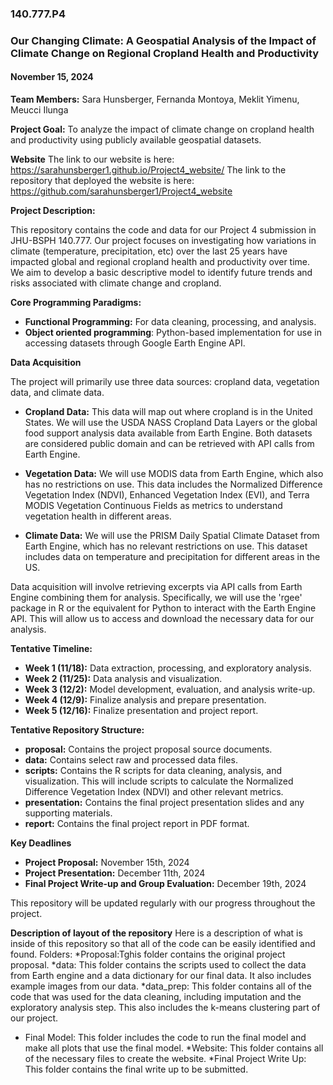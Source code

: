 ### 140.777.P4
### Our Changing Climate: A Geospatial Analysis of the Impact of Climate Change on Regional Cropland Health and Productivity
#### November 15, 2024

**Team Members:** Sara Hunsberger, Fernanda Montoya, Meklit Yimenu, Meucci Ilunga

**Project Goal:** To analyze the impact of climate change on cropland health and productivity using publicly available geospatial datasets.

**Website**
The link to our website is here: https://sarahunsberger1.github.io/Project4_website/
The link to the repository that deployed the website is here: https://github.com/sarahunsberger1/Project4_website

**Project Description:**

This repository contains the code and data for our Project 4 submission in JHU-BSPH 140.777. Our project focuses on investigating how variations in climate (temperature, precipitation, etc) over the last 25 years have impacted global and regional cropland health and productivity over time. We aim to develop a basic descriptive model to identify future trends and risks associated with climate change and cropland.

**Core Programming Paradigms:**

* **Functional Programming:** For data cleaning, processing, and analysis.
* **Object oriented programming**: Python-based implementation for use in accessing datasets through Google Earth Engine API.   

**Data Acquisition**

The project will primarily use three data sources: cropland data, vegetation data, and climate data.

*   **Cropland Data:** This data will map out where cropland is in the United States. We will use the USDA NASS Cropland Data Layers or the global food support analysis data available from Earth Engine. Both datasets are considered public domain and can be retrieved with API calls from Earth Engine.
    
*   **Vegetation Data:** We will use MODIS data from Earth Engine, which also has no restrictions on use. This data includes the Normalized Difference Vegetation Index (NDVI), Enhanced Vegetation Index (EVI), and Terra MODIS Vegetation Continuous Fields as metrics to understand vegetation health in different areas.
    
*   **Climate Data:** We will use the PRISM Daily Spatial Climate Dataset from Earth Engine, which has no relevant restrictions on use. This dataset includes data on temperature and precipitation for different areas in the US.

Data acquisition will involve retrieving excerpts via API calls from Earth Engine combining them for analysis. Specifically, we will use the 'rgee' package in R or the equivalent for Python to interact with the Earth Engine API. This will allow us to access and download the necessary data for our analysis.

**Tentative Timeline:**
* **Week 1 (11/18):** Data extraction, processing, and exploratory analysis.
* **Week 2 (11/25):** Data analysis and visualization.
* **Week 3 (12/2):** Model development, evaluation, and analysis write-up.
* **Week 4 (12/9):** Finalize analysis and prepare presentation.
* **Week 5 (12/16):**  Finalize presentation and project report.

**Tentative Repository Structure:**
* **proposal:** Contains the project proposal source documents.
* **data:** Contains select raw and processed data files.
* **scripts:** Contains the R scripts for data cleaning, analysis, and visualization. This will include scripts to calculate the Normalized Difference Vegetation Index (NDVI) and other relevant metrics.
* **presentation:** Contains the final project presentation slides and any supporting materials.
* **report:** Contains the final project report in PDF format.

**Key Deadlines**
*   **Project Proposal:** November 15th, 2024
*   **Project Presentation:** December 11th, 2024
*   **Final Project Write-up and Group Evaluation:** December 19th, 2024

This repository will be updated regularly with our progress throughout the project.

**Description of layout of the repository**
Here is a description of what is inside of this repository so that all of the code can be easily identified and found. 
Folders:
*Proposal:Tghis folder contains the original project proposal.
*data: This folder contains the scripts used to collect the data from Earth engine and a data dictionary for our final data. It also includes example images from our data. 
*data_prep: This folder contains all of the code that was used for the data cleaning, including imputation and the exploratory analysis step. This also includes the k-means clustering part of our project. 
* Final Model: This folder includes the code to run the final model and make all plots that use the final model.
*Website: This folder contains all of the necessary files to create the website. 
*Final Project Write Up: This folder contains the final write up to be submitted. 
